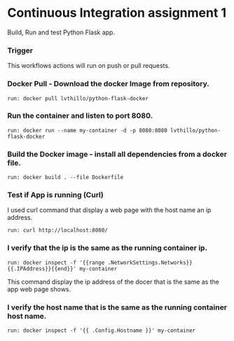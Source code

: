 # Continuous Integration assignment 1
Build, Run and test Python Flask app.

### Trigger
This workflows actions will run on push or pull requests.

### Docker Pull - Download the docker Image from repository.

```
run: docker pull lvthillo/python-flask-docker
```

### Run the container and listen to port 8080.

```
run: docker run --name my-container -d -p 8080:8080 lvthillo/python-flask-docker
```

### Build the Docker image - install all dependencies from a docker file.
```
run: docker build . --file Dockerfile 
```

### Test if App is running (Curl)
I used curl command that display a web page with the host name an ip address.
```
run: curl http://localhost:8080/
```

### I verify that the ip is the same as the running container ip.
```
run: docker inspect -f '{{range .NetworkSettings.Networks}}{{.IPAddress}}{{end}}' my-container
```
This command display the ip address of the docer that is the same as the app web page shows.

### I verify the host name that is the same as the running container host name.
```
run: docker inspect -f '{{ .Config.Hostname }}' my-container
```
